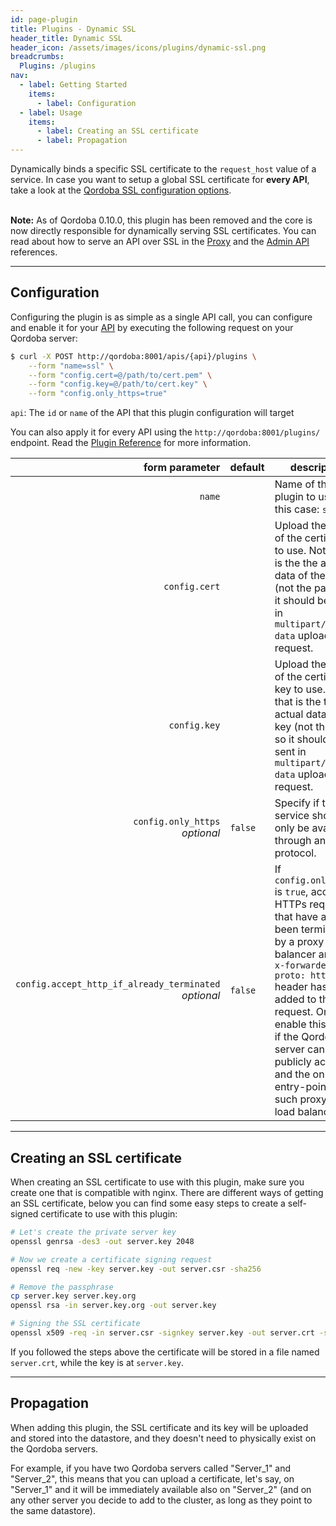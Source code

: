 ```yaml
---
id: page-plugin
title: Plugins - Dynamic SSL
header_title: Dynamic SSL
header_icon: /assets/images/icons/plugins/dynamic-ssl.png
breadcrumbs:
  Plugins: /plugins
nav:
  - label: Getting Started
    items:
      - label: Configuration
  - label: Usage
    items:
      - label: Creating an SSL certificate
      - label: Propagation
---
```


Dynamically binds a specific SSL certificate to the `request_host` value of a service. In case you want to setup a global SSL certificate for **every API**, take a look at the [Qordoba SSL configuration options][configuration].

<br />

<div class="alert alert-warning">
  <strong>Note:</strong> As of Qordoba 0.10.0, this plugin has been removed and the
  core is now directly responsible for dynamically serving SSL certificates.
  You can read about how to serve an API over SSL in the 
  <a href="/docs/latest/proxy#configuring-ssl-for-an-api">Proxy</a> and the
  <a href="/docs/latest/admin-api">Admin API</a> references.
</div>

----

## Configuration

Configuring the plugin is as simple as a single API call, you can configure and enable it for your [API][api-object] by executing the following request on your Qordoba server:

```bash
$ curl -X POST http://qordoba:8001/apis/{api}/plugins \
    --form "name=ssl" \
    --form "config.cert=@/path/to/cert.pem" \
    --form "config.key=@/path/to/cert.key" \
    --form "config.only_https=true"
```

`api`: The `id` or `name` of the API that this plugin configuration will target

You can also apply it for every API using the `http://qordoba:8001/plugins/` endpoint. Read the [Plugin Reference](/docs/latest/admin-api/#add-plugin) for more information.

form parameter                     | default | description
---:                               | ---     | ---
`name`                             |         | Name of the plugin to use, in this case: `ssl`
`config.cert`                      |         | Upload the data of the certificate to use. Note that is the the actual data of the key (not the path), so it should be sent in `multipart/form-data` upload request.
`config.key`                       |         | Upload the data of the certificate key to use. Note that is the the actual data of the key (not the path), so it should be sent in `multipart/form-data` upload request.
`config.only_https`<br>*optional*  | `false` | Specify if the service should only be available through an `https` protocol.
`config.accept_http_if_already_terminated`<br>*optional* | `false` | If `config.only_https` is `true`, accepts HTTPs requests that have already been terminated by a proxy or load balancer and the `x-forwarded-proto: https` header has been added to the request. Only enable this option if the Qordoba server cannot be publicly accessed and the only entry-point is such proxy or load balancer.

----

## Creating an SSL certificate

When creating an SSL certificate to use with this plugin, make sure you create one that is compatible with nginx. There are different ways of getting an SSL certificate, below you can find some easy steps to create a self-signed certificate to use with this plugin:

```bash
# Let's create the private server key
openssl genrsa -des3 -out server.key 2048

# Now we create a certificate signing request
openssl req -new -key server.key -out server.csr -sha256

# Remove the passphrase
cp server.key server.key.org
openssl rsa -in server.key.org -out server.key

# Signing the SSL certificate
openssl x509 -req -in server.csr -signkey server.key -out server.crt -sha256
```

If you followed the steps above the certificate will be stored in a file named `server.crt`, while the key is at `server.key`.

----

## Propagation

When adding this plugin, the SSL certificate and its key will be uploaded and stored into the datastore, and they doesn't need to physically exist on the Qordoba servers. 

For example, if you have two Qordoba servers called "Server_1" and "Server_2", this means that you can upload a certificate, let's say, on "Server_1" and it will be immediately available also on "Server_2" (and on any other server you decide to add to the cluster, as long as they point to the same datastore).

[api-object]: /docs/latest/admin-api/#api-object
[configuration]: /docs/latest/configuration#ssl_cert_path
